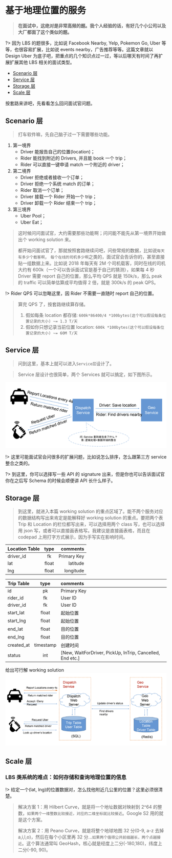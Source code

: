 # 基于地理位置的服务

> **在面试中，这绝对是非常高频的题。我个人经验的话，有好几个小公司以及大厂都面了这个类似的题。**

?> 因为 LBS 的题很多，比如说 Facebook Nearby, Yelp, Pokemon Go, Uber 等等，也很容易扩展，比如说 events nearby，广告推荐等等。这篇文章就以 Design Uber 为底子吧，把重点的几个知识点过一过，等以后哪天有时间了再扩展扩展其他 LBS 相关的面试类型。

- [Scenario 层](#Scenario层)
- [Service 层](#Service层)
- [Storage 层](#Storage层)
- [Scale 层](#Scale层)

按套路来讲吧，先看看怎么回问面试官问题。

## Scenario 层

> 打车软件嘛，先自己脑子过一下需要哪些功能。

1. 第一境界
   - Driver 能报告自己的位置(location)；
   - Rider 能找到附近的 Drivers, 并且能 book 一个 trip；
   - Rider 可以直接一键申请 match 一个附近的 driver；
1. 第二境界
   - Driver 拒绝或者接收一个订单；
   - Driver 拒绝一个系统 match 的订单；
   - Rider 取消一个订单；
   - Driver 接载一个 Rider 开始一个 trip；
   - Driver 卸载一个 Rider 结束一个 trip；
1. 第三境界
   - Uber Pool；
   - Uber Eat；

> 这时候问问面试官，大约需要那些功能啊；问问能不能先从第一境界开始做出个 working solution 来。
>
> 都开始问面试官了，那就按照套路继续问吧，问些常规的数据，比如说`每天有多少个载客啊`， `每个在线的司机多少啊`之类的，面试官会告诉你的，甚至直接贴一组数据上来。比如说 2018 年每天有 2M 个司机载客，同时在线的司机大约有 600k（一个可以告诉面试官是基于自己的猜测），如果每 4 秒 Driver 需要 report 自己的位置，那么平均 QPS 就是 150k/s，那么 peak 的 traffic 可以简单估算成平均值得 2 倍，就是 300k/s 的 peak QPS。

!> Rider QPS 可以忽略这里，因 Rider 不需要一直随时 report 自己的位置。

> 算完 QPS 了，按套路继续算存储。
>
> 1. 假如每条 location 都存储: `600k*86400/4 *100bytes(这个可以假设每条位置记录的大小) ~= 1.3 T/天`
> 1. 假如你只想记录当前位置 location: `600k *100bytes(这个可以假设每条位置记录的大小) ~= 60M T/天`

## Service 层

> 问到这里，基本上就可以进入`Service层`设计了。

> Service 层设计也很简单，两个 Services 就可以搞定，如下图所示。

![](./pictures/lbs1.png)

!> 这里可能面试官会问很多的扩展问题，比如说怎么排序，怎么跟第三方 service 整合之类的。

?> 到这里，你可以选择写一些 API 的 signature 出来，但是你也可以告诉面试官你在之后写 Schema 的时候会顺便讲 API 长什么样子。

## Storage 层

> 到这里，就进入本篇 working solution 的重点区域了。能不两个服务对应的数据结构写出来肯定是能解释好 working solution 的重点。要把两个表 Trip 和 Location 的栏位都写出来，可以选择用两个 class 写，也可以选择用 json 写，或者可以直接画表格写。我建议是直接画表格，而且在 codepad 上用打字方式展示，因为手写实在影响时间。

| Location Table | type  |    comments |
| :------------- | :---: | ----------: |
| driver_id      |  fk   | Primary Key |
| lat            | float |    latitude |
| lng            | float |   longitude |

| Trip Table |   type    | comments                                                  |
| :--------- | :-------: | :-------------------------------------------------------- |
| id         |    pk     | Primary Key                                               |
| rider_id   |    fk     | User ID                                                   |
| driver_id  |    fk     | User ID                                                   |
| start_lat  |   float   | 起始位置                                                  |
| start_lng  |   float   | 起始位置                                                  |
| end_lat    |   float   | 目的位置                                                  |
| end_lng    |   float   | 目的位置                                                  |
| created_at | timestamp | 创建时间                                                  |
| status     |    int    | [New, WaitForDriver, PickUp, InTrip, Cancelled, End etc.] |

给出可行解 working solution
![](./pictures/lbs2.png)

## Scale 层

### LBS 类系统的难点：如何存储和查询地理位置的信息

!> 给定一个(lat, lng)的位置数据对，怎么找他附近几公里的位置？这里必须很清楚。

> 解决方案 1：用 Hilbert Curve，就是将一个地址数据对映射到 2^64 的整数，`如果两个一维整数比较接近，对应的二维坐标就比较接近`。Google S2 用的就是这个方案。
>
> 解决方案 2：用 Peano Curve，就是将整个地球地图 32 分(0-9, a-z 去掉 a,i,l,o)，然后在每个小区里再 32 分...`如果两个值得公共前缀越长，两个点越接近`。这个算法通常叫 GeoHash，核心就是经度上二分(-180,180)，纬度上二分(-90, 90)。
